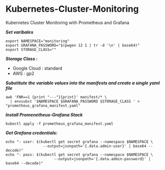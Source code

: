 # Kubernetes-Cluster-Monitoring

Kubernetes Cluster Monitoring with Prometheus and Grafana


***Set varibales***
```
export NAMESPACE="monitoring"
export GRAFANA_PASSWORD="$(pwgen 12 1 | tr -d '\n' | base64)"
export STORAGE_CLASS="" 
```
***Storage Class :***
  - Google Cloud : standard
  - AWS : gp2

***Substitute the variable values into the manifests and create a single yaml file***

```
awk 'FNR==1 {print "---"}{print}' manifest/* \ 
  | envsubst '$NAMESPACE $GRAFANA_PASSWORD $STORAGE_CLASS ' > "prometheus_grafana_manifest.yaml"
```
***Install Promenetheus-Grafana Stack***

````
kubectl apply -f prometheus_grafana_manifest.yaml
````

***Get Grafana credentials:***
```
echo "- user: $(kubectl get secret grafana --namespace $NAMESPACE \
                 --output=jsonpath='{.data.admin-user}' | base64 --decode)"
echo "- pass: $(kubectl get secret grafana --namespace $NAMESPACE \
                      --output=jsonpath='{.data.admin-password}' | base64 --decode)"
```

